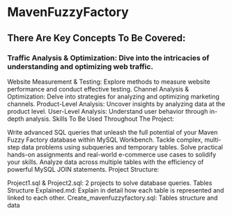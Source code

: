 # MavenFuzzyFactory
## There Are Key Concepts To Be Covered:

### Traffic Analysis & Optimization: Dive into the intricacies of understanding and optimizing web traffic.
Website Measurement & Testing: Explore methods to measure website performance and conduct effective testing.
Channel Analysis & Optimization: Delve into strategies for analyzing and optimizing marketing channels.
Product-Level Analysis: Uncover insights by analyzing data at the product level.
User-Level Analysis: Understand user behavior through in-depth analysis.
Skills To Be Used Throughout The Project:

Write advanced SQL queries that unleash the full potential of your Maven Fuzzy Factory database within MySQL Workbench.
Tackle complex, multi-step data problems using subqueries and temporary tables.
Solve practical hands-on assignments and real-world e-commerce use cases to solidify your skills.
Analyze data across multiple tables with the efficiency of powerful MySQL JOIN statements.
Project Structure:

Project1.sql & Project2.sql: 2 projects to solve database queries.
Tables Structure Explained.md: Explain in detail how each table is represented and linked to each other.
Create_mavenfuzzyfactory.sql: Tables structure and data

